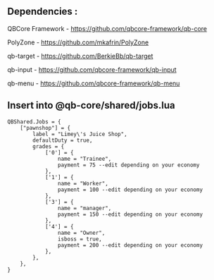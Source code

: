 
## Dependencies :

QBCore Framework - https://github.com/qbcore-framework/qb-core

PolyZone - https://github.com/mkafrin/PolyZone

qb-target - https://github.com/BerkieBb/qb-target

qb-input - https://github.com/qbcore-framework/qb-input

qb-menu - https://github.com/qbcore-framework/qb-menu


## Insert into @qb-core/shared/jobs.lua 
```
QBShared.Jobs = {
    ["pawnshop"] = {
		label = "Limey\'s Juice Shop",
		defaultDuty = true,
		grades = {
            ['0'] = {
                name = "Trainee",
                payment = 75 --edit depending on your economy
            },
			['1'] = {
                name = "Worker",
                payment = 100 --edit depending on your economy
            },
            ['3'] = {
                name = "manager",
                payment = 150 --edit depending on your economy
            },
			['4'] = {
                name = "Owner",
                isboss = true,
                payment = 200 --edit depending on your economy
            },
        },
	},
}		
```
